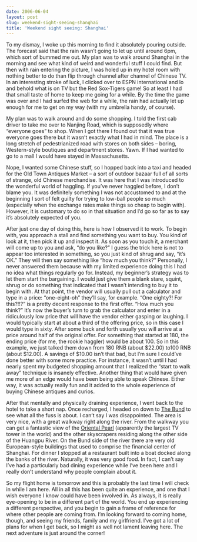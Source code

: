 ```yaml
---
date: 2006-06-04
layout: post
slug: weekend-sight-seeing-shanghai
title: 'Weekend sight seeing: Shanghai'
---
```


To my dismay, I woke up this morning to find it absolutely pouring outside. The forecast said that the rain wasn’t going to let up until around 6pm, which sort of bummed me out. My plan was to walk around Shanghai in the morning and see what kind of weird and wonderful stuff I could find. But then with rain entering the picture, I was holed up in my hotel room with nothing better to do than flip through channel after channel of Chinese TV.  In an interesting stroke of luck, I clicked over to ESPN international and lo and behold what is on TV but the Red Sox-Tigers game! So at least I had that small taste of home to keep me going for a while. By the time the game was over and I had surfed the web for a while, the rain had actually let up enough for me to get on my way (with my umbrella handy, of course).

My plan was to walk around and do some shopping. I told the first cab driver to take me over to Nanjing Road, which is supposedly where “everyone goes” to shop. When I got there I found out that it was true everyone goes there but it wasn’t exactly what I had in mind. The place is a long stretch of pedestrianized road with stores on both sides – boring, Western-style boutiques and department stores. Yawn. If I had wanted to go to a mall I would have stayed in Massachusetts.

Nope, I wanted some Chinese stuff, so I hopped back into a taxi and headed for the Old Town Antiques Market – a sort of outdoor bazaar full of all sorts of strange, old Chinese merchandise. It was here that I was introduced to the wonderful world of haggling. If you’ve never haggled before, I don’t blame you. It was definitely something I was not accustomed to and at the beginning I sort of felt guilty for trying to low-ball people so much (especially when the exchange rates make things so cheap to begin with). However, it is customary to do so in that situation and I’d go so far as to say it’s absolutely expected of you.

After just one day of doing this, here is how I observed it to work. To begin with, you approach a stall and find something you want to buy. You kind of look at it, then pick it up and inspect it. As soon as you touch it, a merchant will come up to you and ask, “do you like?” I guess the trick here is not to appear too interested in something, so you just kind of shrug and say, “it’s OK.” They will then say something like “how much you think?” Personally, I never answered them because with my limited experience doing this I had no idea what things regularly go for. Instead, my beginner’s strategy was to let them start the bargaining. I would just give them a blank stare, squint, shrug or do something that indicated that I wasn’t intending to buy it to begin with. At that point, the vendor will usually pull out a calculator and type in a price: “one-eight-oh” they’ll say, for example. “One eighty?! For this?!!?” is a pretty decent response to the first offer. “How much you think?” It’s now the buyer’s turn to grab the calculator and enter in a ridiculously low price that will have the vendor either gasping or laughing. I would typically start at about a third of the offering price, so in this case I would type in sixty. After some back and forth usually you will arrive at a price around half of the original offer. For something that started at 180, the ending price (for me, the rookie haggler) would be about 100. So in this example, we just talked them down from 180 RNB (about $22.00) to100 RNB (about $12.00). A savings of $10.00 isn’t that bad, but I’m sure I could’ve done better with some more practice. For instance, it wasn’t until I had nearly spent my budgeted shopping amount that I realized the “start to walk away” technique is insanely effective. Another thing that would have given me more of an edge would have been being able to speak Chinese. Either way, it was actually really fun and it added to the whole experience of buying Chinese antiques and curios.

After that mentally and physically draining experience, I went back to the hotel to take a short nap. Once recharged, I headed on down to [The Bund](http://www.anniebees.com/China/China_27.htm) to see what all the fuss is about. I can’t say I was disappointed. The area is very nice, with a great walkway right along the river. From the walkway you can get a fantastic view of the [Oriental Pearl](http://www.emporis.com/en/wm/bu/?id=103802) (apparently the largest TV tower in the world) and the other skyscrapers residing along the other side of the Huangpu River. On the Bund side of the river there are very old European-style buildings that used to comprise the financial center of Shanghai. For dinner I stopped at a restaurant built into a boat docked along the banks of the river. Naturally, it was very good food. In fact, I can’t say I’ve had a particularly bad dining experience while I’ve been here and I really don’t understand why people complain about it.

So my flight home is tomorrow and this is probably the last time I will check in while I am here.  All in all this has been quite an experience, and one that I wish everyone I know could have been involved in. As always, it is really eye-opening to be in a different part of the world. You end up experiencing a different perspective, and you begin to gain a frame of reference for where other people are coming from. I’m looking forward to coming home, though, and seeing my friends, family and my girlfriend. I’ve got a lot of plans for when I get back, so I might as well not lament leaving here. The next adventure is just around the corner!

